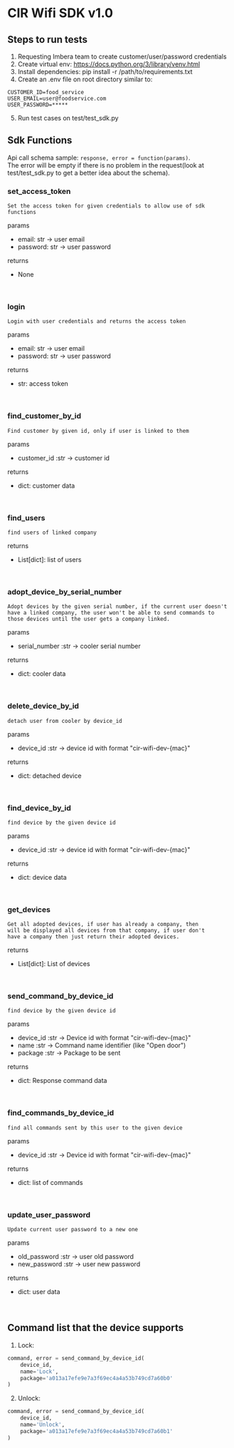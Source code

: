 # CIR Wifi SDK v1.0
## Steps to run tests
1. Requesting Imbera team to create customer/user/password credentials
2. Create virtual env: https://docs.python.org/3/library/venv.html
3. Install dependencies: pip install -r /path/to/requirements.txt
4. Create an .env file on root directory similar to:
```
CUSTOMER_ID=food_service
USER_EMAIL=user@foodservice.com
USER_PASSWORD=*****
```
5. Run test cases on test/test_sdk.py

## Sdk Functions

Api call schema sample: `response, error = function(params)`.  
The error will be empty if there is no problem in the request(look at test/test_sdk.py to get a better idea about the schema).


### **set_access_token**
    Set the access token for given credentials to allow use of sdk functions

params
- email: str -> user email
- password: str -> user password

returns
- None

<br>

### **login**
    Login with user credentials and returns the access token

params
- email: str -> user email
- password: str -> user password

returns
- str: access token 


<br>

### **find_customer_by_id**
    Find customer by given id, only if user is linked to them

params
- customer_id :str -> customer id

returns
- dict: customer data

<br>

### **find_users**
    find users of linked company

returns
- List[dict]: list of users

<br>

### **adopt_device_by_serial_number**
    Adopt devices by the given serial number, if the current user doesn't have a linked company, the user won't be able to send commands to those devices until the user gets a company linked.

params
- serial_number :str -> cooler serial number

returns
- dict: cooler data

<br>

### **delete_device_by_id**
    detach user from cooler by device_id

params
- device_id :str -> device id with format "cir-wifi-dev-{mac}"

returns
- dict: detached device

<br>

### **find_device_by_id**
    find device by the given device id

params
- device_id :str -> device id with format "cir-wifi-dev-{mac}"

returns
- dict: device data

<br>

### **get_devices**
    Get all adopted devices, if user has already a company, then 
    will be displayed all devices from that company, if user don't 
    have a company then just return their adopted devices.

returns
- List[dict]: List of devices

<br>

### **send_command_by_device_id**
    find device by the given device id

params
- device_id :str -> Device id with format "cir-wifi-dev-{mac}"
- name :str -> Command name identifier (like "Open door")
- package :str -> Package to be sent 

returns
- dict: Response command data

<br>

### **find_commands_by_device_id**
    find all commands sent by this user to the given device

params
- device_id :str -> Device id with format "cir-wifi-dev-{mac}"

returns
- dict: list of commands

<br>

### **update_user_password**
    Update current user password to a new one

params
- old_password :str -> user old password
- new_password :str -> user new password

returns
- dict: user data

<br>

## Command list that the device supports
1. Lock:
```python
command, error = send_command_by_device_id(
    device_id,
    name='Lock',
    package='a013a17efe9e7a3f69ec4a4a53b749cd7a60b0'
)
```
2. Unlock:
```python
command, error = send_command_by_device_id(
    device_id,
    name='Unlock',
    package='a013a17efe9e7a3f69ec4a4a53b749cd7a60b1'
)
```
